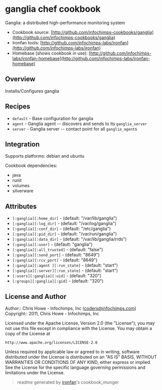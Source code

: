 # ganglia chef cookbook

Ganglia: a distributed high-performance monitoring system

* Cookbook source:   [http://github.com/infochimps-cookbooks/ganglia](http://github.com/infochimps-cookbooks/ganglia)
* Ironfan tools: [http://github.com/infochimps-labs/ironfan](http://github.com/infochimps-labs/ironfan)
* Homebase (shows cookbook in use): [http://github.com/infochimps-labs/ironfan-homebase](http://github.com/infochimps-labs/ironfan-homebase)

## Overview

Installs/Configures ganglia

## Recipes

* `default`                  - Base configuration for ganglia
* `agent`                    - Ganglia agent -- discovers and sends to its `ganglia_server`
* `server`                   - Ganglia server -- contact point for all `ganglia_agent`s

## Integration

Supports platforms: debian and ubuntu

Cookbook dependencies:

* java
* runit
* volumes
* silverware


## Attributes

* `[:ganglia][:home_dir]`             -  (default: "/var/lib/ganglia")
* `[:ganglia][:log_dir]`              -  (default: "/var/log/ganglia")
* `[:ganglia][:conf_dir]`             -  (default: "/etc/ganglia")
* `[:ganglia][:pid_dir]`              -  (default: "/var/run/ganglia")
* `[:ganglia][:data_dir]`             -  (default: "/var/lib/ganglia/rrds")
* `[:ganglia][:user]`                 -  (default: "ganglia")
* `[:ganglia][:all_trusted]`          -  (default: "false")
* `[:ganglia][:send_port]`            -  (default: "8649")
* `[:ganglia][:rcv_port]`             -  (default: "8649")
* `[:ganglia][:agent ][:run_state]`   -  (default: "start")
* `[:ganglia][:server][:run_state]`   -  (default: "start")
* `[:users][:ganglia][:uid]`          -  (default: "320")
* `[:groups][:ganglia][:gid]`         -  (default: "320")

## License and Author

Author::                Chris Howe - Infochimps, Inc (<coders@infochimps.com>)
Copyright::             2011, Chris Howe - Infochimps, Inc

Licensed under the Apache License, Version 2.0 (the "License");
you may not use this file except in compliance with the License.
You may obtain a copy of the License at

    http://www.apache.org/licenses/LICENSE-2.0

Unless required by applicable law or agreed to in writing, software
distributed under the License is distributed on an "AS IS" BASIS,
WITHOUT WARRANTIES OR CONDITIONS OF ANY KIND, either express or implied.
See the License for the specific language governing permissions and
limitations under the License.

> readme generated by [ironfan](http://github.com/infochimps-labs/ironfan)'s cookbook_munger
